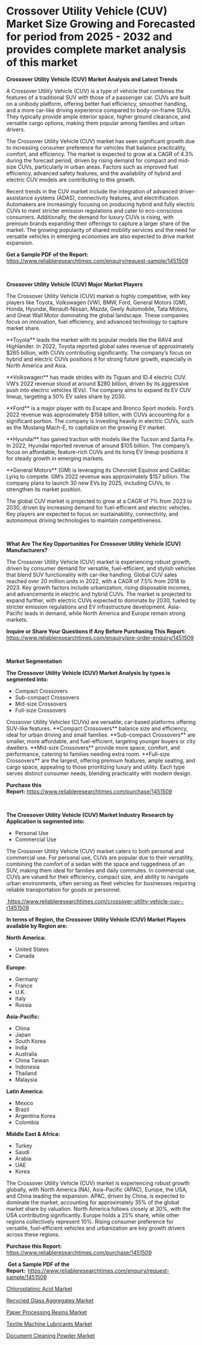 <p><h1>Crossover Utility Vehicle (CUV) Market Size Growing and Forecasted for period from 2025 - 2032 and provides complete market analysis of this market</h1></p><p><strong>Crossover Utility Vehicle (CUV) Market Analysis and Latest Trends</strong></p>
<p><p>A Crossover Utility Vehicle (CUV) is a type of vehicle that combines the features of a traditional SUV with those of a passenger car. CUVs are built on a unibody platform, offering better fuel efficiency, smoother handling, and a more car-like driving experience compared to body-on-frame SUVs. They typically provide ample interior space, higher ground clearance, and versatile cargo options, making them popular among families and urban drivers.</p><p>The Crossover Utility Vehicle (CUV) market has seen significant growth due to increasing consumer preference for vehicles that balance practicality, comfort, and efficiency. The market is expected to grow at a CAGR of 4.3% during the forecast period, driven by rising demand for compact and mid-size CUVs, particularly in urban areas. Factors such as improved fuel efficiency, advanced safety features, and the availability of hybrid and electric CUV models are contributing to this growth.</p><p>Recent trends in the CUV market include the integration of advanced driver-assistance systems (ADAS), connectivity features, and electrification. Automakers are increasingly focusing on producing hybrid and fully electric CUVs to meet stricter emission regulations and cater to eco-conscious consumers. Additionally, the demand for luxury CUVs is rising, with premium brands expanding their offerings to capture a larger share of the market. The growing popularity of shared mobility services and the need for versatile vehicles in emerging economies are also expected to drive market expansion.</p></p>
<p><strong>Get a Sample PDF of the Report:&nbsp;</strong> <a href="https://www.reliableresearchtimes.com/enquiry/request-sample/1451509?utm_campaign=1558&utm_medium=2&utm_source=Github&utm_content=ia&utm_term=23012025&utm_id=crossover-utility-vehicle-cuv">https://www.reliableresearchtimes.com/enquiry/request-sample/1451509</a></p>
<p>&nbsp;</p>
<p><strong>Crossover Utility Vehicle (CUV) Major Market Players</strong></p>
<p><p>The Crossover Utility Vehicle (CUV) market is highly competitive, with key players like Toyota, Volkswagen (VW), BMW, Ford, General Motors (GM), Honda, Hyundai, Renault-Nissan, Mazda, Geely Automobile, Tata Motors, and Great Wall Motor dominating the global landscape. These companies focus on innovation, fuel efficiency, and advanced technology to capture market share.</p><p>**Toyota** leads the market with its popular models like the RAV4 and Highlander. In 2022, Toyota reported global sales revenue of approximately $265 billion, with CUVs contributing significantly. The company’s focus on hybrid and electric CUVs positions it for strong future growth, especially in North America and Asia.</p><p>**Volkswagen** has made strides with its Tiguan and ID.4 electric CUV. VW’s 2022 revenue stood at around $280 billion, driven by its aggressive push into electric vehicles (EVs). The company aims to expand its EV CUV lineup, targeting a 50% EV sales share by 2030.</p><p>**Ford** is a major player with its Escape and Bronco Sport models. Ford’s 2022 revenue was approximately $158 billion, with CUVs accounting for a significant portion. The company is investing heavily in electric CUVs, such as the Mustang Mach-E, to capitalize on the growing EV market.</p><p>**Hyundai** has gained traction with models like the Tucson and Santa Fe. In 2022, Hyundai reported revenue of around $105 billion. The company’s focus on affordable, feature-rich CUVs and its Ioniq EV lineup positions it for steady growth in emerging markets.</p><p>**General Motors** (GM) is leveraging its Chevrolet Equinox and Cadillac Lyriq to compete. GM’s 2022 revenue was approximately $157 billion. The company plans to launch 30 new EVs by 2025, including CUVs, to strengthen its market position.</p><p>The global CUV market is projected to grow at a CAGR of 7% from 2023 to 2030, driven by increasing demand for fuel-efficient and electric vehicles. Key players are expected to focus on sustainability, connectivity, and autonomous driving technologies to maintain competitiveness.</p></p>
<p>&nbsp;</p>
<p><strong>What Are The Key Opportunities For Crossover Utility Vehicle (CUV) Manufacturers?</strong></p>
<p><p>The Crossover Utility Vehicle (CUV) market is experiencing robust growth, driven by consumer demand for versatile, fuel-efficient, and stylish vehicles that blend SUV functionality with car-like handling. Global CUV sales reached over 20 million units in 2022, with a CAGR of 7.5% from 2018 to 2023. Key growth factors include urbanization, rising disposable incomes, and advancements in electric and hybrid CUVs. The market is projected to expand further, with electric CUVs expected to dominate by 2030, fueled by stricter emission regulations and EV infrastructure development. Asia-Pacific leads in demand, while North America and Europe remain strong markets.</p></p>
<p><strong>Inquire or Share Your Questions If Any Before Purchasing This Report:</strong> <a href="https://www.reliableresearchtimes.com/enquiry/pre-order-enquiry/1451509?utm_campaign=1558&utm_medium=2&utm_source=Github&utm_content=ia&utm_term=23012025&utm_id=crossover-utility-vehicle-cuv">https://www.reliableresearchtimes.com/enquiry/pre-order-enquiry/1451509</a></p>
<p>&nbsp;</p>
<p><strong>Market Segmentation</strong></p>
<p><strong>The Crossover Utility Vehicle (CUV) Market Analysis by types is segmented into:</strong></p>
<p><ul><li>Compact Crossovers</li><li>Sub-compact Crossovers</li><li>Mid-size Crossovers</li><li>Full-size Crossovers</li></ul></p>
<p><p>Crossover Utility Vehicles (CUVs) are versatile, car-based platforms offering SUV-like features. **Compact Crossovers** balance size and efficiency, ideal for urban driving and small families. **Sub-compact Crossovers** are smaller, more affordable, and fuel-efficient, targeting younger buyers or city dwellers. **Mid-size Crossovers** provide more space, comfort, and performance, catering to families needing extra room. **Full-size Crossovers** are the largest, offering premium features, ample seating, and cargo space, appealing to those prioritizing luxury and utility. Each type serves distinct consumer needs, blending practicality with modern design.</p></p>
<p><strong>Purchase this Report:&nbsp;</strong><a href="https://www.reliableresearchtimes.com/purchase/1451509?utm_campaign=1558&utm_medium=2&utm_source=Github&utm_content=ia&utm_term=23012025&utm_id=crossover-utility-vehicle-cuv">https://www.reliableresearchtimes.com/purchase/1451509</a></p>
<p>&nbsp;</p>
<p><strong>The Crossover Utility Vehicle (CUV) Market Industry Research by Application is segmented into:</strong></p>
<p><ul><li>Personal Use</li><li>Commercial Use</li></ul></p>
<p><p>The Crossover Utility Vehicle (CUV) market caters to both personal and commercial use. For personal use, CUVs are popular due to their versatility, combining the comfort of a sedan with the space and ruggedness of an SUV, making them ideal for families and daily commutes. In commercial use, CUVs are valued for their efficiency, compact size, and ability to navigate urban environments, often serving as fleet vehicles for businesses requiring reliable transportation for goods or personnel.</p></p>
<p><a href="https://www.reliableresearchtimes.com/crossover-utility-vehicle-cuv--r1451509?utm_campaign=1558&utm_medium=2&utm_source=Github&utm_content=ia&utm_term=23012025&utm_id=crossover-utility-vehicle-cuv">&nbsp;https://www.reliableresearchtimes.com/crossover-utility-vehicle-cuv--r1451509</a></p>
<p><strong>In terms of Region, the Crossover Utility Vehicle (CUV) Market Players available by Region are:</strong></p>
<p>
    <p> <strong> North America: </strong>
        <ul>
            <li>United States</li>
            <li>Canada</li>
        </ul>
        </p> 
    <p> <strong> Europe: </strong>
        <ul>
            <li>Germany</li>
            <li>France</li>
            <li>U.K.</li>
            <li>Italy</li>
            <li>Russia</li>
        </ul>
        </p> 
    <p> <strong> Asia-Pacific: </strong>
        <ul>
            <li>China</li>
            <li>Japan</li>
            <li>South Korea</li>
            <li>India</li>
            <li>Australia</li>
            <li>China Taiwan</li>
            <li>Indonesia</li>
            <li>Thailand</li>
            <li>Malaysia</li>
        </ul>
        </p> 
    <p> <strong> Latin America: </strong>
        <ul>
            <li>Mexico</li>
            <li>Brazil</li>
            <li>Argentina Korea</li>
            <li>Colombia</li>
        </ul>
        </p> 
    <p> <strong> Middle East & Africa: </strong>
        <ul>
            <li>Turkey</li>
            <li>Saudi</li>
            <li>Arabia</li>
            <li>UAE</li>
            <li>Korea</li>
        </ul>
    </p>
    </p>
<p><p>The Crossover Utility Vehicle (CUV) market is experiencing robust growth globally, with North America (NA), Asia-Pacific (APAC), Europe, the USA, and China leading the expansion. APAC, driven by China, is expected to dominate the market, accounting for approximately 35% of the global market share by valuation. North America follows closely at 30%, with the USA contributing significantly. Europe holds a 25% share, while other regions collectively represent 10%. Rising consumer preference for versatile, fuel-efficient vehicles and urbanization are key growth drivers across these regions.</p></p>
<p><strong>Purchase this Report: </strong><a href="https://www.reliableresearchtimes.com/purchase/1451509?utm_campaign=1558&utm_medium=2&utm_source=Github&utm_content=ia&utm_term=23012025&utm_id=crossover-utility-vehicle-cuv">https://www.reliableresearchtimes.com/purchase/1451509</a></p>
<p>&nbsp;<strong>Get a Sample PDF of the Report:&nbsp;&nbsp;</strong><a href="https://www.reliableresearchtimes.com/enquiry/request-sample/1451509?utm_campaign=1558&utm_medium=2&utm_source=Github&utm_content=ia&utm_term=23012025&utm_id=crossover-utility-vehicle-cuv">https://www.reliableresearchtimes.com/enquiry/request-sample/1451509</a></p>
<p><strong></strong></p>
<p><p><a href="https://www.linkedin.com/pulse/understanding-chloroplatinic-acid-market-competitor-analysis-qykqc?utm_campaign=1558&utm_medium=2&utm_source=Github&utm_content=ia&utm_term=23012025&utm_id=crossover-utility-vehicle-cuv">Chloroplatinic Acid Market</a></p><p><a href="https://www.linkedin.com/pulse/recycled-glass-aggregates-market-analysis-size-share-sales-kbhwe?utm_campaign=1558&utm_medium=2&utm_source=Github&utm_content=ia&utm_term=23012025&utm_id=crossover-utility-vehicle-cuv">Recycled Glass Aggregates Market</a></p><p><a href="https://www.linkedin.com/pulse/experts-forecast-significant-growth-paper-processing-dudpc?utm_campaign=1558&utm_medium=2&utm_source=Github&utm_content=ia&utm_term=23012025&utm_id=crossover-utility-vehicle-cuv">Paper Processing Resins Market</a></p><p><a href="https://www.linkedin.com/pulse/textile-machine-lubricants-market-scopeexpected-see-significant-7qnye?utm_campaign=1558&utm_medium=2&utm_source=Github&utm_content=ia&utm_term=23012025&utm_id=crossover-utility-vehicle-cuv">Textile Machine Lubricants Market</a></p><p><a href="https://www.linkedin.com/pulse/challenges-opportunities-document-cleaning-powder-market-sales-njrzf?utm_campaign=1558&utm_medium=2&utm_source=Github&utm_content=ia&utm_term=23012025&utm_id=crossover-utility-vehicle-cuv">Document Cleaning Powder Market</a></p></p>